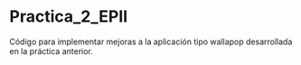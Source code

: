 # Practica_2_EPII
Código para implementar mejoras a la aplicación tipo wallapop desarrollada en la práctica anterior.
